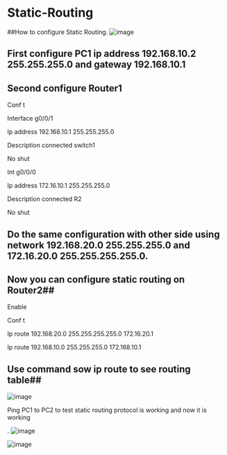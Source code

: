 # Static-Routing

##How to configure Static Routing.
![image](https://github.com/user-attachments/assets/dca93d82-f7de-4f11-b4b6-9e510bcafb88)

 
## First configure PC1 ip address 192.168.10.2 255.255.255.0 and gateway 192.168.10.1
## Second configure Router1 
Conf t

Interface g0/0/1

Ip address 192.168.10.1 255.255.255.0

Description connected switch1

No shut

Int g0/0/0

Ip address 172.16.10.1 255.255.255.0

Description connected R2

No shut

## Do the same configuration with other side using network 192.168.20.0 255.255.255.0 and 172.16.20.0 255.255.255.255.0.

## Now you can configure static routing on Router2##


Enable

Conf t

Ip route 192.168.20.0 255.255.255.255.0 172.16.20.1

Ip route 192.168.10.0 255.255.255.0 172.168.10.1

## Use command sow ip route to see routing table##

 ![image](https://github.com/user-attachments/assets/29bf20c1-b2d4-4052-ac8f-be5ba8c710bb)



Ping PC1 to PC2 to test static routing protocol is working and now it is working

 .
![image](https://github.com/user-attachments/assets/7eaa0124-9990-4156-93dc-d638fc66e097)

![image](https://github.com/user-attachments/assets/a706d69e-bd12-4553-99a6-ff8526de6aae)


 
